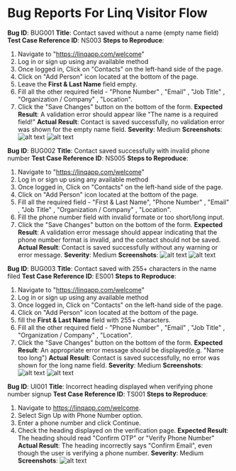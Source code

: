 # Bug Reports For Linq Visitor Flow

**Bug ID**: BUG001
**Title**: Contact saved without a name (empty name field)
**Test Case Reference ID**: NS003
**Steps to Reproduce**:
1. Navigate to "https://linqapp.com/welcome"
2. Log in or sign up using any available method
3. Once logged in,  Click on "Contacts" on the left-hand side of the page.
4. Click on "Add Person" icon located at the bottom of the page.
5. Leave the **First & Last Name** field empty. 
6. Fill all the other required field - "Phone Number" , "Email" , "Job Title" , "Organization / Company" , "Location".
7. Click the "Save Changes" button on the bottom of the form.
**Expected Result**: A validation error should appear like "The name is a required field!"
**Actual Result**: Contact is saved successfully, no validation error was shown for the empty name field.
**Severity**: Medium
**Screenshots**:
![alt text](Empty_name_bug_1.png)
![alt text](Empty_name_bug_2.png)



**Bug ID**: BUG002
**Title**: Contact saved successfully with invalid phone number
**Test Case Reference ID**: NS005
**Steps to Reproduce**:
1. Navigate to "https://linqapp.com/welcome"
2. Log in or sign up using any available method
3. Once logged in,  Click on "Contacts" on the left-hand side of the page.
4. Click on "Add Person" icon located at the bottom of the page.
5. Fill all the required field - "First & Last Name", "Phone Number" , "Email" , "Job Title" , "Organization / Company" , "Location".
6. Fill the phone number field with invalid formate or too short/long input.
7. Click the "Save Changes" button on the bottom of the form.
**Expected Result**: A validation error message should appear indicating that the phone number format is invalid, and the contact should not be saved.
**Actual Result**: Contact is saved successfully without any warning or error message.
**Severity**: Medium
**Screenshots**:
![alt text](Phone_Number_bug_1.png)
![alt text](Phone_Number_bug_2.png)



**Bug ID**: BUG003
**Title**: Contact saved with 255+ characters in the name filed
**Test Case Reference ID**: ES001
**Steps to Reproduce**:
1. Navigate to "https://linqapp.com/welcome"
2. Log in or sign up using any available method
3. Once logged in,  Click on "Contacts" on the left-hand side of the page.
4. Click on "Add Person" icon located at the bottom of the page.
5. fill  the **First & Last Name** field with 255+ characters. 
6. Fill all the other required field - "Phone Number" , "Email" , "Job Title" , "Organization / Company" , "Location".
7. Click the "Save Changes" button on the bottom of the form.
**Expected Result**: An appropriate error message should be displayed(e.g. "Name too long")
**Actual Result**: Contact is saved successfully, no error was shown for the long name field.
**Severity**: Medium
**Screenshots**:
![alt text](Long_name_bug_1.png)
![alt text](Long_name_bug_2.png)



**Bug ID**: UI001
**Title**: Incorrect heading displayed when verifying phone number signup
**Test Case Reference ID**: TS001
**Steps to Reproduce**:
1. Navigate to https://linqapp.com/welcome.
2. Select Sign Up with Phone Number option.
3. Enter a phone number and click Continue.
4. Check the heading displayed on the verification page.
**Expected Result**: The heading should read "Confirm OTP" or "Verify Phone Number"
**Actual Result**: The heading incorrectly says "Confirm Email", even though the user is verifying a phone number.
**Severity**: Medium
**Screenshots**:
![alt text](Login_Page_Bug.png)